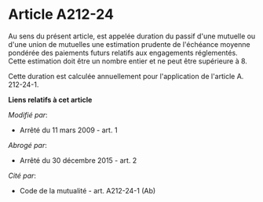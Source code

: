 # Article A212-24

Au sens du présent article, est appelée duration du passif d'une mutuelle ou d'une union de mutuelles une estimation prudente
de l'échéance moyenne pondérée des paiements futurs relatifs aux engagements réglementés. Cette estimation doit être un
nombre entier et ne peut être supérieure à 8. 

Cette duration est calculée annuellement pour l'application de l'article A. 212-24-1.

**Liens relatifs à cet article**

_Modifié par_:

  - Arrêté du 11 mars 2009 - art. 1

_Abrogé par_:

  - Arrêté du 30 décembre 2015 - art. 2

_Cité par_:

  - Code de la mutualité - art. A212-24-1 (Ab)
